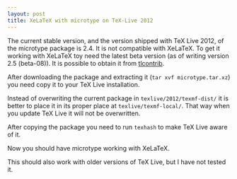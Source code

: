```yaml
---
layout: post
title: XeLaTeX with microtype on TeX-Live 2012
---
```


The current stable version, and the version shipped with TeX Live 2012, of the microtype package is 2.4. It is not compatible with XeLaTeX. To get it working with XeLaTeX toy need the latest beta version (as of writing version 2.5 (beta-08)). It is possible to obtain it from [tlcontrib](http://tlcontrib.metatex.org/cgi-bin/package.cgi/action=view/id=608).

After downloading the package and extracting it (`tar xvf microtype.tar.xz`) you need copy it to your TeX Live installation.

Instead of overwriting the current package in `texlive/2012/texmf-dist/` it is better to place it in its proper place at `texlive/texmf-local/`. That way when you update TeX Live it will not be overwritten.

After copying the package you need to run `texhash` to make TeX Live aware of it.

Now you should have microtype working with XeLaTeX.

This should also work with older versions of TeX Live, but I have not tested it.

